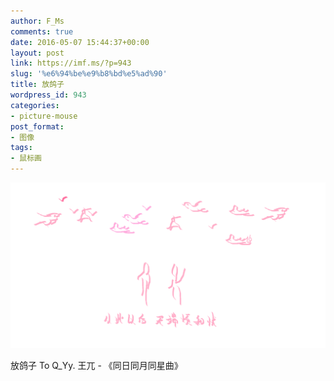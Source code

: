 ```yaml
---
author: F_Ms
comments: true
date: 2016-05-07 15:44:37+00:00
layout: post
link: https://imf.ms/?p=943
slug: '%e6%94%be%e9%b8%bd%e5%ad%90'
title: 放鸽子
wordpress_id: 943
categories:
- picture-mouse
post_format:
- 图像
tags:
- 鼠标画
---
```


![鸽·从此以后，无端烦和忧_20160507](/img/post/wp/2016/05/鸽·从此以后，无端烦和忧_20160507.png)


放鸽子 To Q_Yy.
王兀 - 《同日同月同星曲》
